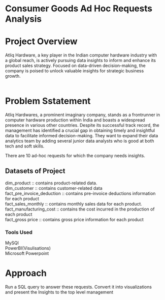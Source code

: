 # Consumer Goods Ad Hoc Requests Analysis
<h1>Project Overview</h1>
Atliq Hardware, a key player in the Indian computer hardware industry with a global reach, is actively pursuing data insights to inform and enhance its product sales strategy. 
Focused on data-driven decision-making, the company is poised to unlock valuable insights for strategic business growth.<br>
<br>

<h1>Problem Sstatement</h1>
Atliq Hardwares, a prominent imaginary company, stands as a frontrunner in computer hardware production within India and 
boasts a widespread presence in various other countries. Despite its successful track record, the management has identified a crucial 
gap in obtaining timely and insightful data to facilitate informed decision-making. They want to expand their data analytics team by 
adding several junior data analysts who is good at both tech and soft skills.<br>

There are 10 ad-hoc requests for which the company needs insights.<br>

<h2>Datasets of Project</h2>
dim_product ::  contains product-related data.<br>
dim_customer :: contains customer-related data<br>
fact_pre_invoice_deduction :: contains pre-invoice deductions information for each product<br>
fact_sales_monthly :: contains monthly sales data for each product.<br>
fact_manufacturing_cost ::  contains the cost incurred in the production of each product<br>
fact_gross price :: contains gross price information for each product<br> 

<h3>Tools Used</h3>
MySQl<br>
PowerBI(Visulisations)<br>
Microsoft Powerpoint<br>

<h1>Approach</h1>
Run a SQL query to answer these requests. Convert it 
into visualizations and present the Insights to the top level management<br>




